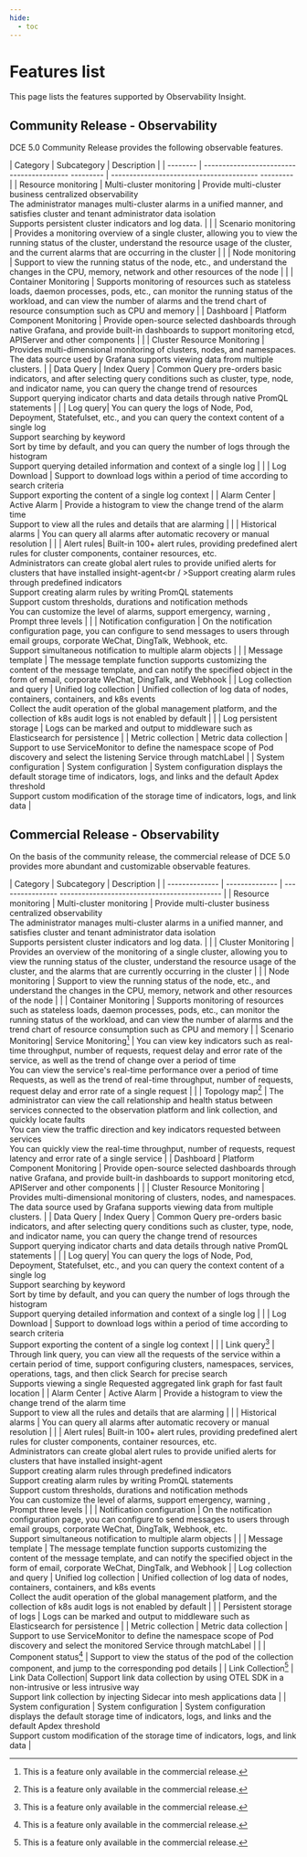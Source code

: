 ```yaml
---
hide:
  - toc
---
```


# Features list

This page lists the features supported by Observability Insight.

## Community Release - Observability

DCE 5.0 Community Release provides the following observable features.

| Category | Subcategory | Description |
| -------- | ----------------------------------------- --------- | ---------------------------------------- --------- |
| Resource monitoring | Multi-cluster monitoring | Provide multi-cluster business centralized observability<br />The administrator manages multi-cluster alarms in a unified manner, and satisfies cluster and tenant administrator data isolation<br />Supports persistent cluster indicators and log data. |
| | Scenario monitoring | Provides a monitoring overview of a single cluster, allowing you to view the running status of the cluster, understand the resource usage of the cluster, and the current alarms that are occurring in the cluster |
| | Node monitoring | Support to view the running status of the node, etc., and understand the changes in the CPU, memory, network and other resources of the node |
| | Container Monitoring | Supports monitoring of resources such as stateless loads, daemon processes, pods, etc., can monitor the running status of the workload, and can view the number of alarms and the trend chart of resource consumption such as CPU and memory |
| Dashboard | Platform Component Monitoring | Provide open-source selected dashboards through native Grafana, and provide built-in dashboards to support monitoring etcd, APIServer and other components |
| | Cluster Resource Monitoring | Provides multi-dimensional monitoring of clusters, nodes, and namespaces. The data source used by Grafana supports viewing data from multiple clusters. |
| Data Query | Index Query | Common Query pre-orders basic indicators, and after selecting query conditions such as cluster, type, node, and indicator name, you can query the change trend of resources<br />Support querying indicator charts and data details through native PromQL statements |
| | Log query| You can query the logs of Node, Pod, Depoyment, Statefulset, etc., and you can query the context content of a single log<br />Support searching by keyword<br />Sort by time by default, and you can query the number of logs through the histogram <br />Support querying detailed information and context of a single log |
| | Log Download | Support to download logs within a period of time according to search criteria<br />Support exporting the content of a single log context |
| Alarm Center | Active Alarm | Provide a histogram to view the change trend of the alarm time<br />Support to view all the rules and details that are alarming |
| | Historical alarms | You can query all alarms after automatic recovery or manual resolution |
| | Alert rules| Built-in 100+ alert rules, providing predefined alert rules for cluster components, container resources, etc.<br />Administrators can create global alert rules to provide unified alerts for clusters that have installed insight-agent<br / >Support creating alarm rules through predefined indicators<br />Support creating alarm rules by writing PromQL statements<br />Support custom thresholds, durations and notification methods<br />You can customize the level of alarms, support emergency, warning , Prompt three levels |
| | Notification configuration | On the notification configuration page, you can configure to send messages to users through email groups, corporate WeChat, DingTalk, Webhook, etc.<br />Support simultaneous notification to multiple alarm objects |
| | Message template | The message template function supports customizing the content of the message template, and can notify the specified object in the form of email, corporate WeChat, DingTalk, and Webhook |
| Log collection and query | Unified log collection | Unified collection of log data of nodes, containers, containers, and k8s events<br />Collect the audit operation of the global management platform, and the collection of k8s audit logs is not enabled by default |
| | Log persistent storage | Logs can be marked and output to middleware such as Elasticsearch for persistence |
| Metric collection | Metric data collection | Support to use ServiceMonitor to define the namespace scope of Pod discovery and select the listening Service through matchLabel |
| System configuration | System configuration | System configuration displays the default storage time of indicators, logs, and links and the default Apdex threshold<br />Support custom modification of the storage time of indicators, logs, and link data |

## Commercial Release - Observability

On the basis of the community release, the commercial release of DCE 5.0 provides more abundant and customizable observable features.

| Category | Subcategory | Description |
| -------------- | -------------- | ---------------- -------------------------------------------- |
| Resource monitoring | Multi-cluster monitoring | Provide multi-cluster business centralized observability<br />The administrator manages multi-cluster alarms in a unified manner, and satisfies cluster and tenant administrator data isolation<br />Supports persistent cluster indicators and log data. |
| | Cluster Monitoring | Provides an overview of the monitoring of a single cluster, allowing you to view the running status of the cluster, understand the resource usage of the cluster, and the alarms that are currently occurring in the cluster |
| | Node monitoring | Support to view the running status of the node, etc., and understand the changes in the CPU, memory, network and other resources of the node |
| | Container Monitoring | Supports monitoring of resources such as stateless loads, daemon processes, pods, etc., can monitor the running status of the workload, and can view the number of alarms and the trend chart of resource consumption such as CPU and memory |
| Scenario Monitoring| Service Monitoring[^1] | You can view key indicators such as real-time throughput, number of requests, request delay and error rate of the service, as well as the trend of change over a period of time<br />You can view the service's real-time performance over a period of time Requests, as well as the trend of real-time throughput, number of requests, request delay and error rate of a single request |
| | Topology map[^1] | The administrator can view the call relationship and health status between services connected to the observation platform and link collection, and quickly locate faults<br />You can view the traffic direction and key indicators requested between services <br />You can quickly view the real-time throughput, number of requests, request latency and error rate of a single service |
| Dashboard | Platform Component Monitoring | Provide open-source selected dashboards through native Grafana, and provide built-in dashboards to support monitoring etcd, APIServer and other components |
| | Cluster Resource Monitoring | Provides multi-dimensional monitoring of clusters, nodes, and namespaces. The data source used by Grafana supports viewing data from multiple clusters. |
| Data Query | Index Query | Common Query pre-orders basic indicators, and after selecting query conditions such as cluster, type, node, and indicator name, you can query the change trend of resources<br />Support querying indicator charts and data details through native PromQL statements |
| | Log query| You can query the logs of Node, Pod, Depoyment, Statefulset, etc., and you can query the context content of a single log<br />Support searching by keyword<br />Sort by time by default, and you can query the number of logs through the histogram <br />Support querying detailed information and context of a single log |
| | Log Download | Support to download logs within a period of time according to search criteria<br />Support exporting the content of a single log context |
| | Link query[^1] | Through link query, you can view all the requests of the service within a certain period of time, support configuring clusters, namespaces, services, operations, tags, and then click Search for precise search<br />Supports viewing a single Requested aggregated link graph for fast fault location |
| Alarm Center | Active Alarm | Provide a histogram to view the change trend of the alarm time<br />Support to view all the rules and details that are alarming |
| | Historical alarms | You can query all alarms after automatic recovery or manual resolution |
| | Alert rules| Built-in 100+ alert rules, providing predefined alert rules for cluster components, container resources, etc.<br />Administrators can create global alert rules to provide unified alerts for clusters that have installed insight-agent<br />Support creating alarm rules through predefined indicators<br />Support creating alarm rules by writing PromQL statements<br />Support custom thresholds, durations and notification methods<br />You can customize the level of alarms, support emergency, warning , Prompt three levels |
| | Notification configuration | On the notification configuration page, you can configure to send messages to users through email groups, corporate WeChat, DingTalk, Webhook, etc.<br />Support simultaneous notification to multiple alarm objects |
| | Message template | The message template function supports customizing the content of the message template, and can notify the specified object in the form of email, corporate WeChat, DingTalk, and Webhook |
| Log collection and query | Unified log collection | Unified collection of log data of nodes, containers, containers, and k8s events<br />Collect the audit operation of the global management platform, and the collection of k8s audit logs is not enabled by default |
| | Persistent storage of logs | Logs can be marked and output to middleware such as Elasticsearch for persistence |
| Metric collection | Metric data collection | Support to use ServiceMonitor to define the namespace scope of Pod discovery and select the monitored Service through matchLabel |
| | Component status[^1] | Support to view the status of the pod of the collection component, and jump to the corresponding pod details |
| Link Collection[^1] | Link Data Collection| Support link data collection by using OTEL SDK in a non-intrusive or less intrusive way<br />Support link collection by injecting Sidecar into mesh applications data |
| System configuration | System configuration | System configuration displays the default storage time of indicators, logs, and links and the default Apdex threshold<br />Support custom modification of the storage time of indicators, logs, and link data |

[^1]: This is a feature only available in the commercial release.
